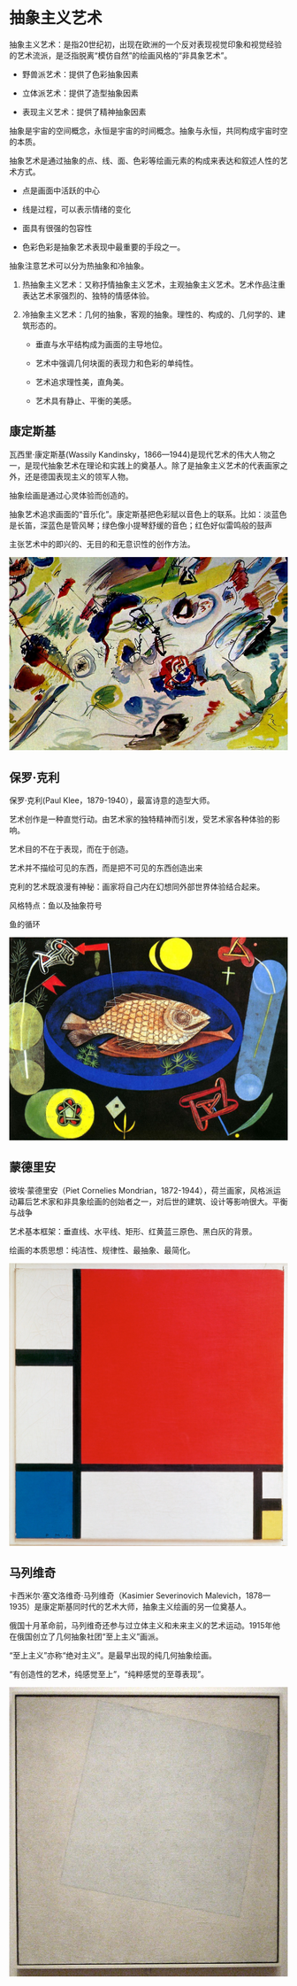 # 抽象主义艺术

抽象主义艺术：是指20世纪初，出现在欧洲的一个反对表现视觉印象和视觉经验的艺术流派，是泛指脱离“模仿自然”的绘画风格的“非具象艺术”。

- 野兽派艺术：提供了色彩抽象因素

- 立体派艺术：提供了造型抽象因素

- 表现主义艺术：提供了精神抽象因素

抽象是宇宙的空间概念，永恒是宇宙的时间概念。抽象与永恒，共同构成宇宙时空的本质。

抽象艺术是通过抽象的点、线、面、色彩等绘画元素的构成来表达和叙述人性的艺术方式。

- 点是画面中活跃的中心

- 线是过程，可以表示情绪的变化

- 面具有很强的包容性

- 色彩色彩是抽象艺术表现中最重要的手段之一。

抽象注意艺术可以分为热抽象和冷抽象。

1. 热抽象主义艺术：又称抒情抽象主义艺术，主观抽象主义艺术。艺术作品注重表达艺术家强烈的、独特的情感体验。

2. 冷抽象主义艺术：几何的抽象，客观的抽象。理性的、构成的、几何学的、建筑形态的。

	- 垂直与水平结构成为画面的主导地位。

	- 艺术中强调几何块面的表现力和色彩的单纯性。

	- 艺术追求理性美，直角美。

	- 艺术具有静止、平衡的美感。

## 康定斯基

瓦西里·康定斯基(Wassily Kandinsky，1866—1944)是现代艺术的伟大人物之一，是现代抽象艺术在理论和实践上的奠基人。除了是抽象主义艺术的代表画家之外，还是德国表现主义的领军人物。

抽象绘画是通过心灵体验而创造的。

抽象艺术追求画面的“音乐化”。康定斯基把色彩赋以音色上的联系。比如：淡蓝色是长笛，深蓝色是管风琴；绿色像小提琴舒缓的音色；红色好似雷鸣般的鼓声

主张艺术中的即兴的、无目的和无意识性的创作方法。

![](pic/康定斯基.jpg)

## 保罗·克利

保罗·克利(Paul Klee，1879-1940），最富诗意的造型大师。

艺术创作是一种直觉行动。由艺术家的独特精神而引发，受艺术家各种体验的影响。

艺术目的不在于表现，而在于创造。

艺术并不描绘可见的东西，而是把不可见的东西创造出来

克利的艺术既浪漫有神秘：画家将自己内在幻想同外部世界体验结合起来。

风格特点：鱼以及抽象符号

鱼的循环

![](pic/鱼的循环.jpg)


## 蒙德里安

彼埃·蒙德里安（Piet Cornelies Mondrian，1872-1944），荷兰画家，风格派运动幕后艺术家和非具象绘画的创始者之一，对后世的建筑、设计等影响很大。平衡与战争

艺术基本框架：垂直线、水平线、矩形、红黄蓝三原色、黑白灰的背景。

绘画的本质思想：纯洁性、规律性、最抽象、最简化。

![](pic/构图.jpg)

## 马列维奇

卡西米尔·塞文洛维奇·马列维奇（Kasimier Severinovich Malevich，1878—1935）是康定斯基同时代的艺术大师，抽象主义绘画的另一位奠基人。

俄国十月革命前，马列维奇还参与过立体主义和未来主义的艺术运动。1915年他在俄国创立了几何抽象社团“至上主义”画派。

“至上主义”亦称“绝对主义”。是最早出现的纯几何抽象绘画。

“有创造性的艺术，纯感觉至上”，“纯粹感觉的至尊表现”。

![](pic/白上之白.jpg)